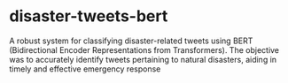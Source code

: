 # disaster-tweets-bert
A robust system for classifying disaster-related tweets using BERT (Bidirectional Encoder Representations from Transformers). The objective was to accurately identify tweets pertaining to natural disasters, aiding in timely and effective emergency response
